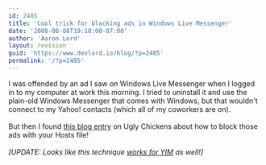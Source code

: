 ```yaml
---
id: 2485
title: 'Cool trick for blocking ads in Windows Live Messenger'
date: '2008-08-08T19:18:00-07:00'
author: 'Aaron Lord'
layout: revision
guid: 'https://www.devlord.io/blog/?p=2485'
permalink: '/?p=2485'
---
```


I was offended by an ad I saw on Windows Live Messenger when I logged in to my computer at work this morning.  I tried to uninstall it and use the plain-old Windows Messenger that comes with Windows, but that wouldn't connect to my Yahoo! contacts (which all of my coworkers are on).<br /><br />But then I found <a href="http://uglychickens.blogspot.com/2008/01/block-ads-in-windows-live-messenger.html">this blog entry</a> on Ugly Chickens about how to block those ads with your Hosts file!<br /><br /><span style="font-style:italic;">[UPDATE: Looks like this technique <a href="http://thenonhacker.deviantart.com/journal/18675053/">works for YIM</a> as well!]</span><div class="blogger-post-footer"></div>